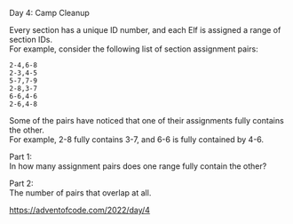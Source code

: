 Day 4: Camp Cleanup  

Every section has a unique ID number, and each Elf is assigned a range of section IDs.  
For example, consider the following list of section assignment pairs:  

```
2-4,6-8  
2-3,4-5  
5-7,7-9  
2-8,3-7  
6-6,4-6  
2-6,4-8  
```
Some of the pairs have noticed that one of their assignments fully contains the other.  
For example, 2-8 fully contains 3-7, and 6-6 is fully contained by 4-6. 

Part 1:  
In how many assignment pairs does one range fully contain the other?

Part 2:  
The number of pairs that overlap at all.  

https://adventofcode.com/2022/day/4
